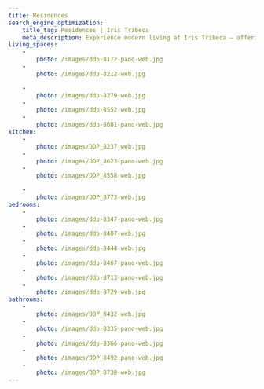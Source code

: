 ```yaml
---
title: Residences
search_engine_optimization:
    title_tag: Residences | Iris Tribeca
    meta_description: Experience modern living at Iris Tribeca – offering residences with ample natural light, privacy, and tranquility. Integrated technology like smart-home ready pre-wiring, sound-dampening floor-to-ceiling curtain wall windows and flooring.
living_spaces:
    -
        photo: /images/ddp-8172-pano-web.jpg
    -
        photo: /images/ddp-8212-web.jpg

    -
        photo: /images/ddp-8279-web.jpg
    -
        photo: /images/ddp-8552-web.jpg
    -
        photo: /images/ddp-8681-pano-web.jpg
kitchen:
    -
        photo: /images/DDP_8237-web.jpg
    -
        photo: /images/DDP_8623-pano-web.jpg
    -
        photo: /images/DDP_8558-web.jpg

    -
        photo: /images/DDP_8773-web.jpg
bedrooms:
    -
        photo: /images/ddp-8347-pano-web.jpg
    -
        photo: /images/ddp-8407-web.jpg
    -
        photo: /images/ddp-8444-web.jpg
    -
        photo: /images/ddp-8467-pano-web.jpg
    -
        photo: /images/ddp-8713-pano-web.jpg
    -
        photo: /images/ddp-8729-web.jpg
bathrooms:
    -
        photo: /images/DDP_8432-web.jpg
    -
        photo: /images/ddp-8335-pano-web.jpg
    -
        photo: /images/ddp-8366-pano-web.jpg
    -
        photo: /images/DDP_8492-pano-web.jpg
    -
        photo: /images/DDP_8738-web.jpg
---
```


